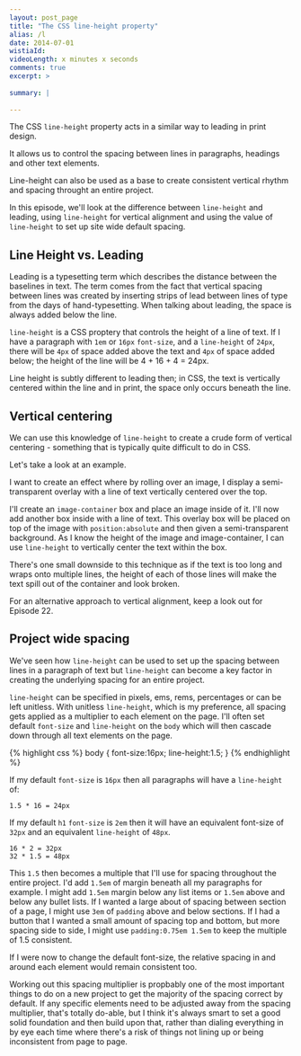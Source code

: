 ```yaml
---
layout: post_page
title: "The CSS line-height property"
alias: /l
date: 2014-07-01
wistiaId: 
videoLength: x minutes x seconds
comments: true
excerpt: >
  
summary: |
  
---
```


The CSS `line-height` property acts in a similar way to leading in print
design.

It allows us to control the spacing between lines in paragraphs,
headings and other text elements.

Line-height can also be used as a base to create consistent vertical
rhythm and spacing throught an entire project.

In this episode, we'll look at the difference between `line-height` and
leading, using `line-height` for vertical alignment and using the value
of `line-height` to set up site wide default spacing.

## Line Height vs. Leading

Leading is a typesetting term which describes the distance between the
baselines in text. The term comes from the fact that vertical spacing
between lines was created by inserting strips of lead between lines of
type from the days of hand-typesetting. When talking about leading, the
space is always added below the line.

`line-height` is a CSS proptery that controls the height of a line of
text. If I have a paragraph with `1em` or `16px` `font-size`, and
a `line-height` of `24px`, there will be `4px` of space added above the
text and `4px` of space added below; the height of the line will be
4 + 16 + 4 = 24px.

Line height is subtly different to leading then; in CSS, the text is
vertically centered within the line and in print, the space only occurs
beneath the line.

## Vertical centering 

We can use this knowledge of `line-height` to create a crude form of
vertical centering - something that is typically quite difficult to do
in CSS.

Let's take a look at an example. 

I want to create an effect where by rolling over an image, I display
a semi-transparent overlay with a line of text vertically centered over
the top.

I'll create an `image-container` box and place an image inside of it.
I'll now add another box inside with a line of text. This overlay box
will be placed on top of the image with `position:absolute` and then
given a semi-transparent background. As I know the height of the image
and image-container, I can use `line-height` to vertically center the
text within the box.

There's one small downside to this technique as if the text is too long
and wraps onto multiple lines, the height of each of those lines will
make the text spill out of the container and look broken. 

For an alternative approach to vertical alignment, keep a look out for
Episode 22.

## Project wide spacing

We've seen how `line-height` can be used to set up the spacing between
lines in a paragraph of text but `line-height` can become a key factor
in creating the underlying spacing for an entire project.

`line-height` can be specified in pixels, ems, rems, percentages or can
be left unitless. With unitless `line-height`, which is my preference,
all spacing gets applied as a multiplier to each element on the page.
I'll often set default `font-size` and `line-height` on the `body` which
will then cascade down through all text elements on the page.

{% highlight css %}
body {
	font-size:16px;
	line-height:1.5;
}
{% endhighlight %}

If my default `font-size` is `16px` then all paragraphs will have
a `line-height` of:

	1.5 * 16 = 24px

If my default `h1` `font-size` is `2em` then it will have an equivalent
font-size of `32px` and an equivalent `line-height` of `48px`.

	16 * 2 = 32px
	32 * 1.5 = 48px

This `1.5` then becomes a multiple that I'll use for spacing throughout
the entire project. I'd add `1.5em` of margin beneath all my paragraphs
for example. I might add `1.5em` margin below any list items or `1.5em`
above and below any bullet lists. If I wanted a large about of spacing
between section of a page, I might use `3em` of `padding` above and
below sections. If I had a button that I wanted a small amount of
spacing top and bottom, but more spacing side to side, I might use
`padding:0.75em 1.5em` to keep the multiple of 1.5 consistent.

If I were now to change the default font-size, the relative spacing
in and around each element would remain consistent too. 

Working out this spacing multiplier is propbably one of the most
important things to do on a new project to get the majority of the
spacing correct by default. If any specific elements need to be adjusted
away from the spacing multiplier, that's totally do-able, but I think
it's always smart to set a good solid foundation and then build upon
that, rather than dialing everything in by eye each time where there's
a risk of things not lining up or being inconsistent from page to page.
